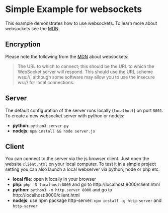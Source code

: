 # Simple Example for websockets

This example demonstrates how to use websockets.
To learn more about websockets see the [MDN](https://developer.mozilla.org/en-US/docs/Web/API/WebSockets_API).

## Encryption

Please note the following from the [MDN](https://developer.mozilla.org/en-US/docs/Web/API/WebSockets_API/Writing_WebSocket_client_applications) about websockets:

> The URL to which to connect; this should be the URL to which the WebSocket server will respond. This should use the URL scheme wss://, although some software may allow you to use the insecure ws:// for local connections.

## Server

The default configuration of the server runs locally (`localhost`) on port `8001`.<br />
To create a new websocket server with python or nodejs:

* **python**: `python3 server.py`
* **nodejs**: `npm install && node server.js`

## Client

You can connect to the server via the js browser client. Just open the website `client.html` on your local computer. To test it in a simple project setting you can also launch a local webserver via python, node or php etc.

* **local file**: open it locally in your browser
* **php**: `php -S localhost:8000` and go to http://localhost:8000/client.html
* **python**: `python3 -m http.server 8000` and go to http://localhost:8000/client.html
* **nodejs**: use npm package http-server: `npm install -g http-server` and `http-server`